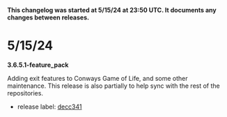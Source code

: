 **This changelog was started at 5/15/24 at 23:50 UTC. It documents any changes between releases.**

# 5/15/24
**3.6.5.1-feature_pack**

Adding exit features to Conways Game of Life, and some other maintenance. This release is also partially to help sync with the rest of the repositories. 
- release label: [decc341](https://github.com/SketchedDoughnut/development/commit/decc34112228f33c3fa8c88f640d26575a852894)

